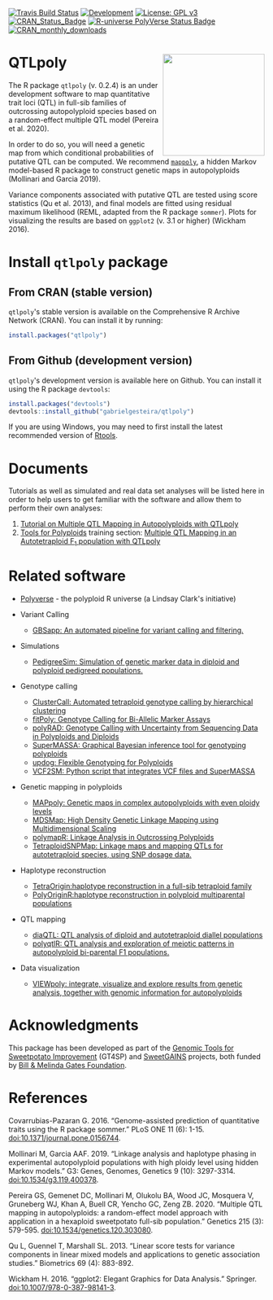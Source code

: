 [![Travis Build Status](https://app.travis-ci.com/gabrielgesteira/QTLpoly.svg?branch=main)](https://app.travis-ci.com/gabrielgesteira/QTLpoly)
 [![Development](https://img.shields.io/badge/development-active-blue.svg)](https://img.shields.io/badge/development-active-blue.svg)
[![License: GPL v3](https://img.shields.io/badge/License-GPL%20v3-blue.svg)](https://www.gnu.org/licenses/gpl-3.0)
[![CRAN_Status_Badge](http://www.r-pkg.org/badges/version/qtlpoly)](https://cran.r-project.org/package=qtlpoly)
[![R-universe PolyVerse Status Badge](https://polyploids.r-universe.dev/badges/qtlpoly)](https://polyploids.r-universe.dev/badges/qtlpoly)
[![CRAN_monthly_downloads](https://cranlogs.r-pkg.org/badges/qtlpoly)](https://cranlogs.r-pkg.org/badges/qtlpoly?color=orange)



# QTLpoly <img src="https://raw.githubusercontent.com/gabrielgesteira/QTLpoly/main/hex.png" align="right" width="200" />

The R package `qtlpoly` (v. 0.2.4) is an under development software to map quantitative trait loci (QTL) in full-sib families of outcrossing autopolyploid species based on a random-effect multiple QTL model (Pereira et al. 2020). 

In order to do so, you will need a genetic map from which conditional probabilities of putative QTL can be computed. We recommend [`mappoly`](https://cran.r-project.org/package=mappoly), a hidden Markov model-based R package to construct genetic maps in autopolyploids (Mollinari and Garcia 2019).

Variance components associated with putative QTL are tested using score statistics (Qu et al. 2013), and final models are fitted using residual maximum likelihood (REML, adapted from the R package `sommer`). Plots for visualizing the results are based on `ggplot2` (v. 3.1 or higher) (Wickham 2016). 

# Install `qtlpoly` package

## From CRAN (stable version)

`qtlpoly`'s stable version is available on the Comprehensive R Archive Network (CRAN). You can install it by running:

```r
install.packages("qtlpoly")
```

## From Github (development version)

`qtlpoly`'s development version is available here on Github. You can install it using the R package `devtools`:

```r
install.packages("devtools")
devtools::install_github("gabrielgesteira/qtlpoly") 
```

If you are using Windows, you may need to first install the latest recommended version of [Rtools](https://cran.r-project.org/bin/windows/Rtools/).

# Documents 

Tutorials as well as simulated and real data set analyses will be listed here in order to help users to get familiar with the software and allow them to perform their own analyses:

<!-- 1. [Tutorial on Multiple QTL Mapping in Autopolyploids with QTLpoly](https://guilherme-pereira.github.io/QTLpoly/1-tutorial) -->
1. [Tutorial on Multiple QTL Mapping in Autopolyploids with QTLpoly](https://gabrielgesteira.github.io/QTLpoly/docs/1-tutorial)
2. [Tools for Polyploids](https://www.polyploids.org/workshop/2021/january/info) training section: [Multiple QTL Mapping in an Autotetraploid F<sub>1</sub> population with QTLpoly](https://guilherme-pereira.github.io/QTLpoly/2-tetraploid_example.html)


# Related software

* [Polyverse](https://polyploids.r-universe.dev/ui#builds) - the polyploid R universe (a Lindsay Clark's initiative)

* Variant Calling
  *  [GBSapp: An automated pipeline for variant calling and filtering.](https://github.com/bodeolukolu/GBSapp)

* Simulations
  * [PedigreeSim: Simulation of genetic marker data in diploid and polyploid pedigreed populations.](https://www.wur.nl/en/show/Software-PedigreeSim.htm)

* Genotype calling
  * [ClusterCall: Automated tetraploid genotype calling by hierarchical clustering](https://potatobreeding.cals.wisc.edu/software/)
  * [fitPoly: Genotype Calling for Bi-Allelic Marker Assays](https://CRAN.R-project.org/package=fitPoly)
  * [polyRAD: Genotype Calling with Uncertainty from Sequencing Data in Polyploids and Diploids](https://CRAN.R-project.org/package=polyRAD)
  * [SuperMASSA: Graphical Bayesian inference tool for genotyping polyploids](https://bitbucket.org/orserang/supermassa)
  * [updog: Flexible Genotyping for Polyploids](https://CRAN.R-project.org/package=updog)
  * [VCF2SM: Python script that integrates VCF files and SuperMASSA](https://github.com/guilherme-pereira/vcf2sm)
 
* Genetic mapping in polyploids
  * [MAPpoly: Genetic maps in complex autopolyploids with even ploidy levels](https://CRAN.R-project.org/package=mappoly)
  * [MDSMap: High Density Genetic Linkage Mapping using Multidimensional Scaling](https://CRAN.R-project.org/package=MDSMap)
  * [polymapR: Linkage Analysis in Outcrossing Polyploids](https://CRAN.R-project.org/package=polymapR)
  * [TetraploidSNPMap: Linkage maps and mapping QTLs for autotetraploid species, using SNP dosage data.](https://www.bioss.ac.uk/knowledge/tetraploidmap/)
  
  
* Haplotype reconstruction
  * [TetraOrigin:haplotype reconstruction in a full-sib tetraploid family](https://github.com/chaozhi/TetraOrigin)
  * [PolyOriginR:haplotype reconstruction in polyploid multiparental populations](https://github.com/chaozhi/PolyOriginR)

* QTL mapping
  * [diaQTL: QTL analysis of diploid and autotetraploid diallel populations](https://github.com/jendelman/diaQTL)
  * [polyqtlR: QTL analysis and exploration of meiotic patterns in autopolyploid bi-parental F1 populations.](https://CRAN.R-project.org/package=polyqtlR)
  
* Data visualization
  * [VIEWpoly: integrate, visualize and explore results from genetic analysis, together with genomic information for autopolyploids](https://CRAN.R-project.org/package=viewpoly)
  

# Acknowledgments

This package has been developed as part of the [Genomic Tools for Sweetpotato Improvement](https://sweetpotatogenomics.cals.ncsu.edu/) (GT4SP) and [SweetGAINS](https://cgspace.cgiar.org/handle/10568/106838) projects, both funded by [Bill \& Melinda Gates Foundation](https://www.gatesfoundation.org/).

# References

Covarrubias-Pazaran G. 2016. “Genome-assisted prediction of quantitative traits using the R package sommer.” PLoS ONE 11 (6): 1-15. [doi:10.1371/journal.pone.0156744](https://doi.org/10.1371/journal.pone.0156744).

Mollinari M, Garcia AAF. 2019. “Linkage analysis and haplotype phasing in experimental autopolyploid populations with high ploidy level using hidden Markov models.” G3: Genes, Genomes, Genetics 9 (10): 3297-3314. [doi:10.1534/g3.119.400378](https://doi.org/10.1534/g3.119.400378).

Pereira GS, Gemenet DC, Mollinari M, Olukolu BA, Wood JC, Mosquera V, Gruneberg WJ, Khan A, Buell CR, Yencho GC, Zeng ZB. 2020. “Multiple QTL mapping in autopolyploids: a random-effect model approach with application in a hexaploid sweetpotato full-sib population.” Genetics 215 (3): 579-595. [doi:10.1534/genetics.120.303080](https://doi.org/10.1534/genetics.120.303080).

Qu L, Guennel T, Marshall SL. 2013. “Linear score tests for variance components in linear mixed models and applications to genetic association studies.” Biometrics 69 (4): 883-892.

Wickham H. 2016. “ggplot2: Elegant Graphics for Data Analysis.” Springer. [doi:10.1007/978-0-387-98141-3](https://www.springer.com/gp/book/9780387981413).
